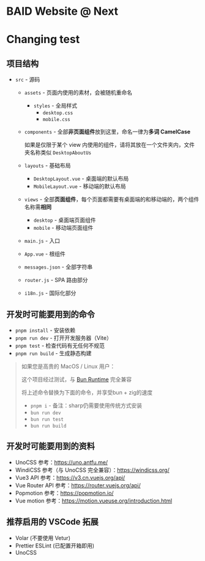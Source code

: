# BAID Website @ Next
# Changing test
## 项目结构

- `src` - 源码

  - `assets` - 页面内使用的素材，会被随机重命名
    - `styles` - 全局样式
      - `desktop.css`
      - `mobile.css`
  - `components` - 全部**非页面组件**放到这里，命名一律为**多词 CamelCase**

    如果是仅限于某个 view 内使用的组件，请将其放在一个文件夹内，文件夹名称类似 `DesktopAboutUs`

  - `layouts` - 基础布局

    - `DesktopLayout.vue` - 桌面端的默认布局
    - `MobileLayout.vue` - 移动端的默认布局

  - `views` - 全部**页面组件**，每个页面都需要有桌面端的和移动端的，两个组件名称需**相同**
    - `desktop` - 桌面端页面组件
    - `mobile` - 移动端页面组件
  - `main.js` - 入口
  - `App.vue` - 根组件
  - `messages.json` - 全部字符串
  - `router.js` - SPA 路由部分
  - `i18n.js` - 国际化部分

## 开发时可能要用到的命令

- `pnpm install` - 安装依赖
- `pnpm run dev` - 打开开发服务器（Vite）
- `pnpm test` - 检查代码有无任何不规范
- `pnpm run build` - 生成静态构建

> 如果您是高贵的 MacOS / Linux 用户：
>
> 这个项目经过测试，与 [Bun Runtime](https://bun.sh/) 完全兼容
>
> 将上述命令替换为下面的命令，并享受bun + zig的速度
>
> - `pnpm i` - 备注：sharp仍需要使用传统方式安装
> - `bun run dev`
> - `bun run test`
> - `bun run build`

## 开发时可能要用到的资料

- UnoCSS 参考：<https://uno.antfu.me/>
- WindiCSS 参考（与 UnoCSS 完全兼容）：<https://windicss.org/>
- Vue3 API 参考：<https://v3.cn.vuejs.org/api/>
- Vue Router API 参考：<https://router.vuejs.org/api/>
- Popmotion 参考：<https://popmotion.io/>
- Vue motion 参考：<https://motion.vueuse.org/introduction.html>

## 推荐启用的 VSCode 拓展

- Volar (不要使用 Vetur)
- Prettier ESLint (已配置开箱即用)
- UnoCSS
